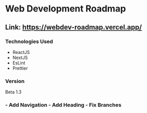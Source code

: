 # Web Development Roadmap

## Link: <a href="https://webdev-roadmap.vercel.app/"> https://webdev-roadmap.vercel.app/ </a>

### Technologies Used
<ul>
<li>ReactJS</li>
<li>NextJS</li>
<li>EsLint</li>
<li>Prettier</li>
</ul>

### Version
Beta 1.3
<h3>
- Add Navigation
- Add Heading
- Fix Branches
</h3>